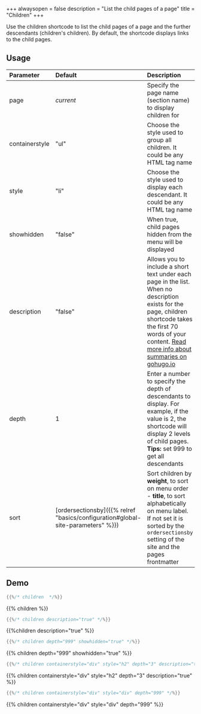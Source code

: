 +++
alwaysopen = false
description = "List the child pages of a page"
title = "Children"
+++

Use the children shortcode to list the child pages of a page and the further descendants (children's children). By default, the shortcode displays links to the child pages.

## Usage

| Parameter | Default | Description |
|:--|:--|:--|
| page | _current_ | Specify the page name (section name) to display children for |
| containerstyle | "ul" | Choose the style used to group all children. It could be any HTML tag name |
| style | "li" | Choose the style used to display each descendant. It could be any HTML tag name |
| showhidden | "false" | When true, child pages hidden from the menu will be displayed |
| description  | "false" | Allows you to include a short text under each page in the list. When no description exists for the page, children shortcode takes the first 70 words of your content. [Read more info about summaries on gohugo.io](https://gohugo.io/content/summaries/) |
| depth | 1 | Enter a number to specify the depth of descendants to display. For example, if the value is 2, the shortcode will display 2 levels of child pages.  **Tips:** set 999 to get all descendants |
| sort | [ordersectionsby]({{% relref "basics/configuration#global-site-parameters" %}}) | Sort children by **weight**, to sort on menu order - **title**, to sort alphabetically on menu label. If not set it is sorted by the `ordersectionsby` setting of the site and the pages frontmatter |

## Demo

````go
{{%/* children  */%}}
````

{{% children %}}

````go
{{%/* children description="true" */%}}
````

{{%children description="true" %}}

````go
{{%/* children depth="999" showhidden="true" */%}}
````

{{% children depth="999" showhidden="true" %}}

````go
{{%/* children containerstyle="div" style="h2" depth="3" description="true" */%}}
````

{{% children containerstyle="div" style="h2" depth="3" description="true" %}}

````go
{{%/* children containerstyle="div" style="div" depth="999" */%}}
````

{{% children containerstyle="div" style="div" depth="999" %}}
